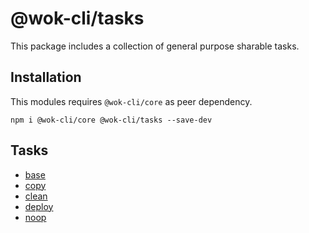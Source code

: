 # @wok-cli/tasks

This package includes a collection of general purpose sharable tasks.

## Installation

This modules requires `@wok-cli/core` as peer dependency.

```
npm i @wok-cli/core @wok-cli/tasks --save-dev
```

## Tasks

- [base](packages/tasks/base)
- [copy](packages/tasks/copy)
- [clean](packages/tasks/clean)
- [deploy](packages/tasks/deploy)
- [noop](packages/tasks/noop)
